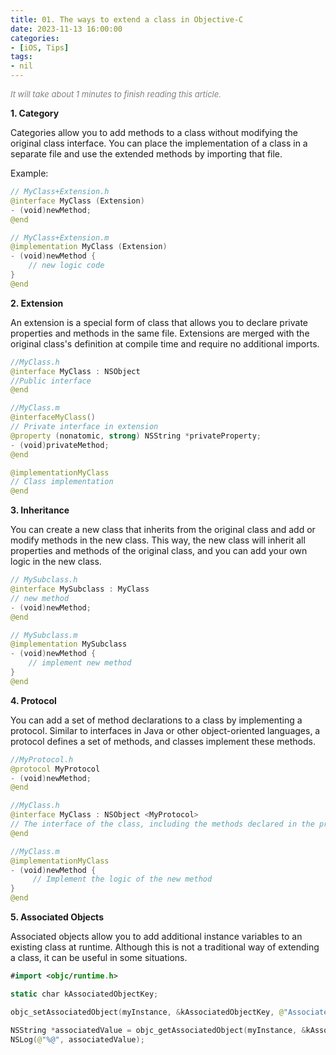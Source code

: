 ```yaml
---
title: 01. The ways to extend a class in Objective-C
date: 2023-11-13 16:00:00
categories: 
- [iOS, Tips]
tags:
- nil
---
```


<font color=gray size=2>*It will take about 1 minutes to finish reading this article.*</font>

**1. Category** 

Categories allow you to add methods to a class without modifying the original class interface. You can place the implementation of a class in a separate file and use the extended methods by importing that file.

Example:

```Swift
// MyClass+Extension.h
@interface MyClass (Extension)
- (void)newMethod;
@end

// MyClass+Extension.m
@implementation MyClass (Extension)
- (void)newMethod {
    // new logic code
}
@end

```
 
**2. Extension** 

An extension is a special form of class that allows you to declare private properties and methods in the same file. Extensions are merged with the original class's definition at compile time and require no additional imports.

```Swift
//MyClass.h
@interface MyClass : NSObject
//Public interface
@end

//MyClass.m
@interfaceMyClass()
// Private interface in extension
@property (nonatomic, strong) NSString *privateProperty;
- (void)privateMethod;
@end

@implementationMyClass
// Class implementation
@end

```

**3. Inheritance** 

You can create a new class that inherits from the original class and add or modify methods in the new class. This way, the new class will inherit all properties and methods of the original class, and you can add your own logic in the new class.

```Swift
// MySubclass.h
@interface MySubclass : MyClass
// new method
- (void)newMethod;
@end

// MySubclass.m
@implementation MySubclass
- (void)newMethod {
    // implement new method
}
@end

```
 

**4. Protocol** 

You can add a set of method declarations to a class by implementing a protocol. Similar to interfaces in Java or other object-oriented languages, a protocol defines a set of methods, and classes implement these methods.

```Swift
//MyProtocol.h
@protocol MyProtocol
- (void)newMethod;
@end

//MyClass.h
@interface MyClass : NSObject <MyProtocol>
// The interface of the class, including the methods declared in the protocol
@end

//MyClass.m
@implementationMyClass
- (void)newMethod {
     // Implement the logic of the new method
}
@end

```

**5. Associated Objects** 

Associated objects allow you to add additional instance variables to an existing class at runtime. Although this is not a traditional way of extending a class, it can be useful in some situations.

```Swift
#import <objc/runtime.h>

static char kAssociatedObjectKey;

objc_setAssociatedObject(myInstance, &kAssociatedObjectKey, @"Associated Value", OBJC_ASSOCIATION_RETAIN_NONATOMIC);

NSString *associatedValue = objc_getAssociatedObject(myInstance, &kAssociatedObjectKey);
NSLog(@"%@", associatedValue);


```


